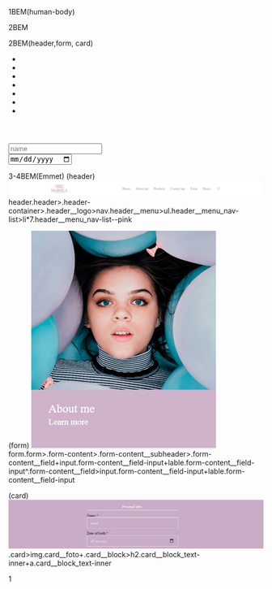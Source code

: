 
1BEM(human-body)
<body>
    <main>
        <div class="human-body">
            <div class="human-body__head">
                <div class="human-body__head_eyes">
                    <div class="human-body__head_eyes--color">
                </div>
                <div class="human-body__head_nose"></div>
                <div class="human-body__head_mouth">
                    <div class="human-body__head_mouth--weight-lips">
                </div>
            </div>
            <div class="human-body__torso">
                <div class="human-body__torso_stomach"></div>
                <div class="human-body__torso_left-arm">
                    <div class="human-body__torso_left-arm--scar">
                </div>
                <div class="human-body__torso_right-arm"></div>
            </div>
            <div class="human-body__legs">
                <div class="human-body__legs_left-leg"></div>
                <div class="human-body__legs_right-leg"></div>
                <div class="human-body__legs_feet">
                    <div class="human-body__legs_feet--length">
                </div>
            </div>
        </div>
    </main>
</body>
2BEM

2BEM(header,form, card)
<header class="header">
    <div class="header-container">
        <div class="header__logo"><a href=""></a></div>
        <nav class="header__menu">
            <ul class="header__menu_nav-list">
                <li class="header__menu_nav-list--pink"></li>
                <li class="header__menu_nav-list--pink"></li>
                <li class="header__menu_nav-list--pink"></li>
                <li class="header__menu_nav-list--pink"></li>
                <li class="header__menu_nav-list--pink"></li>
                <li class="header__menu_nav-list--pink"></li>
                <li class="header__menu_nav-list--pink"></li>
            </ul>
        </nav>
    </div>
</header>
<form class="form" action="https://httpbin.org/post" method="post">
        <div class="form-content">
            <div class="form-content__subheader"></div>
            <div class="form-content__field">
                <input name="name" class="form-content__field_input" placeholder="name" required />
                <label class="form-content__field_input"></label>
            </div>
            <div class="form-content__field">
                <input name="date" class="form-content__field_input" type="date" required />
                <label class="form-content__field_input"></label>
            </div>
        </div>
</form>


3-4BEM(Emmet)
 (header)
![Image alt](https://github.com/mananena/2semBEM/blob/BEM/screne1.png)
header.header>.header-container>.header__logo>nav.header__menu>ul.header__menu_nav-list>li*7.header__menu_nav-list--pink

 (form)
![Image alt](https://github.com/mananena/2semBEM/blob/BEM/screne2.png)
form.form>.form-content>.form-content__subheader>.form-content__field+input.form-content__field-input+lable.form-content__field-input^.form-content__field>input.form-content__field-input+lable.form-content__field-input

  (card)
![Image alt](https://github.com/mananena/2semBEM/blob/BEM/screne3.png)
.card>img.card__foto+.card__block>h2.card__block_text-inner+a.card__block_text-inner

1